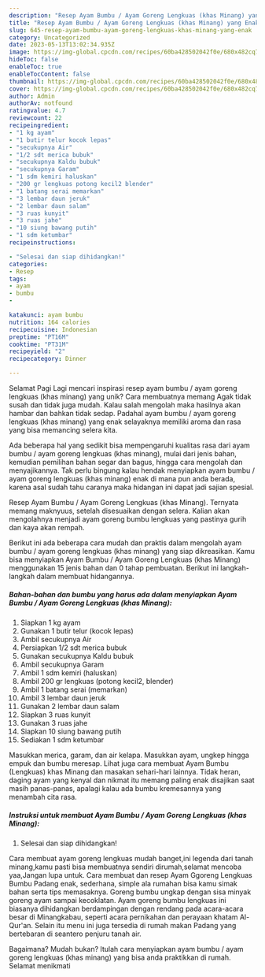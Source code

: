 ```yaml
---
description: "Resep Ayam Bumbu / Ayam Goreng Lengkuas (khas Minang) yang Enak"
title: "Resep Ayam Bumbu / Ayam Goreng Lengkuas (khas Minang) yang Enak"
slug: 645-resep-ayam-bumbu-ayam-goreng-lengkuas-khas-minang-yang-enak
category: Uncategorized
date: 2023-05-13T13:02:34.935Z
image: https://img-global.cpcdn.com/recipes/60ba428502042f0e/680x482cq70/ayam-bumbu-ayam-goreng-lengkuas-khas-minang-foto-resep-utama.jpg
hideToc: false
enableToc: true
enableTocContent: false
thumbnail: https://img-global.cpcdn.com/recipes/60ba428502042f0e/680x482cq70/ayam-bumbu-ayam-goreng-lengkuas-khas-minang-foto-resep-utama.jpg
cover: https://img-global.cpcdn.com/recipes/60ba428502042f0e/680x482cq70/ayam-bumbu-ayam-goreng-lengkuas-khas-minang-foto-resep-utama.jpg
author: Admin
authorAv: notfound
ratingvalue: 4.7
reviewcount: 22
recipeingredient:
- "1 kg ayam"
- "1 butir telur kocok lepas"
- "secukupnya Air"
- "1/2 sdt merica bubuk"
- "secukupnya Kaldu bubuk"
- "secukupnya Garam"
- "1 sdm kemiri haluskan"
- "200 gr lengkuas potong kecil2 blender"
- "1 batang serai memarkan"
- "3 lembar daun jeruk"
- "2 lembar daun salam"
- "3 ruas kunyit"
- "3 ruas jahe"
- "10 siung bawang putih"
- "1 sdm ketumbar"
recipeinstructions:

- "Selesai dan siap dihidangkan!"
categories:
- Resep
tags:
- ayam
- bumbu
- 

katakunci: ayam bumbu  
nutrition: 164 calories
recipecuisine: Indonesian
preptime: "PT16M"
cooktime: "PT31M"
recipeyield: "2"
recipecategory: Dinner

---
```



Selamat Pagi Lagi mencari inspirasi resep ayam bumbu / ayam goreng lengkuas (khas minang) yang unik? Cara membuatnya memang Agak tidak susah dan tidak juga mudah. Kalau salah mengolah maka hasilnya akan hambar dan bahkan tidak sedap. Padahal ayam bumbu / ayam goreng lengkuas (khas minang) yang enak selayaknya memiliki aroma dan rasa yang bisa memancing selera kita.


Ada beberapa hal yang sedikit bisa mempengaruhi kualitas rasa dari ayam bumbu / ayam goreng lengkuas (khas minang), mulai dari jenis bahan, kemudian pemilihan bahan segar dan bagus, hingga cara mengolah dan menyajikannya. Tak perlu bingung kalau hendak menyiapkan ayam bumbu / ayam goreng lengkuas (khas minang) enak di mana pun anda berada, karena asal sudah tahu caranya maka hidangan ini dapat jadi sajian spesial.

Resep Ayam Bumbu / Ayam Goreng Lengkuas (khas Minang). Ternyata memang maknyuus, setelah disesuaikan dengan selera. Kalian akan mengolahnya menjadi ayam goreng bumbu lengkuas yang pastinya gurih dan kaya akan rempah.


Berikut ini ada beberapa cara mudah dan praktis dalam mengolah ayam bumbu / ayam goreng lengkuas (khas minang) yang siap dikreasikan. Kamu bisa menyiapkan Ayam Bumbu / Ayam Goreng Lengkuas (khas Minang) menggunakan 15 jenis bahan dan 0 tahap pembuatan. Berikut ini langkah-langkah dalam membuat hidangannya.

<!--inarticleads1-->

##### Bahan-bahan dan bumbu yang harus ada dalam menyiapkan Ayam Bumbu / Ayam Goreng Lengkuas (khas Minang):

1. Siapkan 1 kg ayam
1. Gunakan 1 butir telur (kocok lepas)
1. Ambil secukupnya Air
1. Persiapkan 1/2 sdt merica bubuk
1. Gunakan secukupnya Kaldu bubuk
1. Ambil secukupnya Garam
1. Ambil 1 sdm kemiri (haluskan)
1. Ambil 200 gr lengkuas (potong kecil2, blender)
1. Ambil 1 batang serai (memarkan)
1. Ambil 3 lembar daun jeruk
1. Gunakan 2 lembar daun salam
1. Siapkan 3 ruas kunyit
1. Gunakan 3 ruas jahe
1. Siapkan 10 siung bawang putih
1. Sediakan 1 sdm ketumbar


Masukkan merica, garam, dan air kelapa. Masukkan ayam, ungkep hingga empuk dan bumbu meresap. Lihat juga cara membuat Ayam Bumbu (Lengkuas) khas Minang dan masakan sehari-hari lainnya. Tidak heran, daging ayam yang kenyal dan nikmat itu memang paling enak disajikan saat masih panas-panas, apalagi kalau ada bumbu kremesannya yang menambah cita rasa. 

<!--inarticleads2-->

##### Instruksi untuk membuat Ayam Bumbu / Ayam Goreng Lengkuas (khas Minang):


1. Selesai dan siap dihidangkan!

Cara membuat ayam goreng lengkuas mudah banget,ini legenda dari tanah minang,kamu pasti bisa membuatnya sendiri dirumah,selamat mencoba yaa,Jangan lupa untuk. Cara membuat dan resep Ayam Ggoreng Lengkuas Bumbu Padang enak, sederhana, simple ala rumahan bisa kamu simak bahan serta tips memasaknya. Goreng bumbu ungkap dengan sisa minyak goreng ayam sampai kecoklatan. Ayam goreng bumbu lengkuas ini biasanya dihidangkan berdampingan dengan rendang pada acara-acara besar di Minangkabau, seperti acara pernikahan dan perayaan khatam Al-Qur&#39;an. Selain itu menu ini juga tersedia di rumah makan Padang yang bertebaran di seantero penjuru tanah air. 

Bagaimana? Mudah bukan? Itulah cara menyiapkan ayam bumbu / ayam goreng lengkuas (khas minang) yang bisa anda praktikkan di rumah. Selamat menikmati
